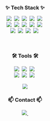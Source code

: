 <!--내용 부분-->
<h3 align="center">✨ Tech Stack ✨</h3>
<div align="center">
  <img src="https://img.shields.io/badge/apachespark-e25a1c.svg?style=for-the-badge&logo=react&logoColor=white" />&nbsp
  <img src="https://img.shields.io/badge/apachekafka-231f20.svg?style=for-the-badge&logo=javascript&logoColor=white" />&nbsp
  <img src="https://img.shields.io/badge/apacheairflow-017cee.svg?style=for-the-badge&logo=javascript&logoColor=white" />&nbsp
  <img src="https://img.shields.io/badge/snowflake-29b5e8.svg?style=for-the-badge&logo=html5&logoColor=white" />&nbsp
  <img src="https://img.shields.io/badge/docker-2496ed.svg?style=for-the-badge&logo=html5&logoColor=white" />&nbsp
</div>

<div align="center">
  <img src="https://img.shields.io/badge/dbt-ff694b?style=for-the-badge&logo=styled-components&logoColor=white" />&nbsp
  <img src="https://img.shields.io/badge/elasticsearch-005571.svg?style=for-the-badge&logo=tailwind-css&logoColor=white" />&nbsp
  <img src="https://img.shields.io/badge/databricks-ff3621.svg?style=for-the-badge&logo=css3&logoColor=white" />&nbsp
  <img src="https://img.shields.io/badge/fastapi-009688.svg?style=for-the-badge&logo=css3&logoColor=white" />&nbsp
  <img src="https://img.shields.io/badge/streamlit-ff4b4b.svg?style=for-the-badge&logo=css3&logoColor=white" />&nbsp
</div>

<div align="center">
  <img src="https://img.shields.io/badge/python-3670A0?style=for-the-badge&logo=python&logoColor=ffdd54" />&nbsp
  <img src="https://img.shields.io/badge/pandas-150458.svg?style=for-the-badge&logo=pandas&logoColor=white" />&nbsp
  <img src="https://img.shields.io/badge/numpy-4d77cf.svg?style=for-the-badge&logo=numpy&logoColor=white" />&nbsp
  <img src="https://img.shields.io/badge/scikitlearn-f7931e.svg?style=for-the-badge&logo=scikitlearn&logoColor=white" />&nbsp
</div>

<br>
<!--
<h3 align="center">📚 Studying 📚</h3>
<div align="center">
  <img src="https://img.shields.io/badge/typescript-007ACC.svg?style=for-the-badge&logo=typescript&logoColor=white" />&nbsp
  <img src="https://img.shields.io/badge/React%20Query-FF4154?style=for-the-badge&logo=react%20query&logoColor=white" />&nbsp
  <img src="https://img.shields.io/badge/Recoil-3578E5?style=for-the-badge&logo=recoil&logoColor=white" />&nbsp
</div> -->

<br>

<h3 align="center">🛠 Tools 🛠</h3>
<div align="center">
  <img src="https://img.shields.io/badge/git-F05033.svg?style=for-the-badge&logo=git&logoColor=white" />&nbsp
  <img src="https://img.shields.io/badge/github-181717.svg?style=for-the-badge&logo=github&logoColor=white" />&nbsp
  <img src="https://img.shields.io/badge/Notion-F3F3F3.svg?style=for-the-badge&logo=notion&logoColor=black" />&nbsp
</div>

<div align="center">
  <img src="https://img.shields.io/badge/pycharm-000000.svg?style=for-the-badge&logo=visual-studio-code&logoColor=white" />&nbsp
  <img src="https://img.shields.io/badge/jupyter-2C2C32.svg?style=for-the-badge&logo=jupyter&logoColor=F37726" />&nbsp
  <img src="https://img.shields.io/badge/intellijidea-000000.svg?style=for-the-badge&logo=googlecolab&logoColor=white" />&nbsp
</div>

<br>

<div align="center">
  <img class="img" src="https://leetcard.jacoblin.cool/SteveHongDev?ext=activity" />
</div>

<h3 align="center">📫 Contact 📫</h3>
<div align="center">
  <a href="mailto:fairer-vapor-0w@icloud.com">
    <img
      src="https://img.shields.io/badge/Mail-3693f3?style=for-the-badge&logo=icloud&logoColor=white"/>&nbsp
  </a>
</div>
